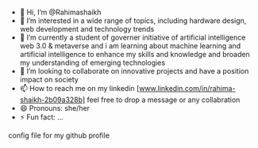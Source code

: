 - 👋 Hi, I’m @Rahimashaikh
- 👀 I’m interested in a wide range of topics, including hardware design, web development and technology trends
- 🌱 I’m currently a student of governer initiative of artificial intelligence web 3.0 & metaverse and i am  learning about machine learning and artificial intelligence to enhance my skills and knowledge and broaden my understanding of emerging technologies
- 💞️ I’m looking to collaborate on innovative projects and have a position impact on society
- 📫 How to reach me on my linkedin [www.linkedin.com/in/rahima-shaikh-2b09a328b] feel free to drop a message or any collabration 
- 😄 Pronouns: she/her
- ⚡ Fun fact: ...

<!---
Rahimashaikh/config file is a ✨ special ✨ repository because its `README.md` (this file) appears on your GitHub profile.
You can click the Preview link to take a look at your changes.
---> config file for my github profile
